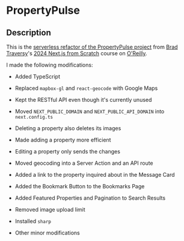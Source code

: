 # PropertyPulse

## Description

This is the [serverless refactor of the PropertyPulse project](https://github.com/bradtraversy/property-pulse/tree/refactor) from [Brad Traversy](https://github.com/bradtraversy)'s [2024 Next.js from Scratch](https://learning.oreilly.com/course/next-js-from-scratch/9781836207979/) course on [O'Reilly](https://learning.oreilly.com/home/).

I made the following modifications:

- Added TypeScript

- Replaced `mapbox-gl` and `react-geocode` with Google Maps

- Kept the RESTful API even though it's currently unused

- Moved `NEXT_PUBLIC_DOMAIN` and `NEXT_PUBLIC_API_DOMAIN` into `next.config.ts`

- Deleting a property also deletes its images

- Made adding a property more efficient

- Editing a property only sends the changes

- Moved geocoding into a Server Action and an API route

- Added a link to the property inquired about in the Message Card

- Added the Bookmark Button to the Bookmarks Page

- Added Featured Properties and Pagination to Search Results

- Removed image upload limit

- Installed `sharp`

- Other minor modifications
